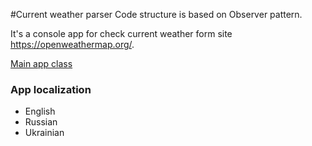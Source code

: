 #Current weather parser
Code structure is based on Observer pattern.

It's a console app for check current weather form site https://openweathermap.org/.

[Main app class](.src/main/java/ua/weather/WeatherStation.java)

### App localization
  * English
  * Russian
  * Ukrainian